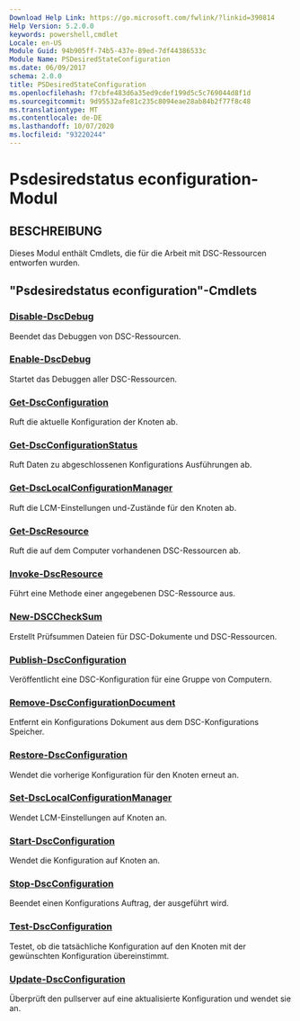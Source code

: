```yaml
---
Download Help Link: https://go.microsoft.com/fwlink/?linkid=390814
Help Version: 5.2.0.0
keywords: powershell,cmdlet
Locale: en-US
Module Guid: 94b905ff-74b5-437e-89ed-7df44386533c
Module Name: PSDesiredStateConfiguration
ms.date: 06/09/2017
schema: 2.0.0
title: PSDesiredStateConfiguration
ms.openlocfilehash: f7cbfe483d6a35ed9cdef199d5c5c769044d8f1d
ms.sourcegitcommit: 9d95532afe81c235c8094eae28ab84b2f77f8c48
ms.translationtype: MT
ms.contentlocale: de-DE
ms.lasthandoff: 10/07/2020
ms.locfileid: "93220244"
---
```

# Psdesiredstatus econfiguration-Modul

## BESCHREIBUNG

Dieses Modul enthält Cmdlets, die für die Arbeit mit DSC-Ressourcen entworfen wurden.

## "Psdesiredstatus econfiguration"-Cmdlets

### [Disable-DscDebug](Disable-DscDebug.md)
Beendet das Debuggen von DSC-Ressourcen.

### [Enable-DscDebug](Enable-DscDebug.md)
Startet das Debuggen aller DSC-Ressourcen.

### [Get-DscConfiguration](Get-DscConfiguration.md)
Ruft die aktuelle Konfiguration der Knoten ab.

### [Get-DscConfigurationStatus](Get-DscConfigurationStatus.md)
Ruft Daten zu abgeschlossenen Konfigurations Ausführungen ab.

### [Get-DscLocalConfigurationManager](Get-DscLocalConfigurationManager.md)
Ruft die LCM-Einstellungen und-Zustände für den Knoten ab.

### [Get-DscResource](Get-DscResource.md)
Ruft die auf dem Computer vorhandenen DSC-Ressourcen ab.

### [Invoke-DscResource](Invoke-DscResource.md)
Führt eine Methode einer angegebenen DSC-Ressource aus.

### [New-DSCCheckSum](New-DSCCheckSum.md)
Erstellt Prüfsummen Dateien für DSC-Dokumente und DSC-Ressourcen.

### [Publish-DscConfiguration](Publish-DscConfiguration.md)
Veröffentlicht eine DSC-Konfiguration für eine Gruppe von Computern.

### [Remove-DscConfigurationDocument](Remove-DscConfigurationDocument.md)
Entfernt ein Konfigurations Dokument aus dem DSC-Konfigurations Speicher.

### [Restore-DscConfiguration](Restore-DscConfiguration.md)
Wendet die vorherige Konfiguration für den Knoten erneut an.

### [Set-DscLocalConfigurationManager](Set-DscLocalConfigurationManager.md)
Wendet LCM-Einstellungen auf Knoten an.

### [Start-DscConfiguration](Start-DscConfiguration.md)
Wendet die Konfiguration auf Knoten an.

### [Stop-DscConfiguration](Stop-DscConfiguration.md)
Beendet einen Konfigurations Auftrag, der ausgeführt wird.

### [Test-DscConfiguration](Test-DscConfiguration.md)
Testet, ob die tatsächliche Konfiguration auf den Knoten mit der gewünschten Konfiguration übereinstimmt.

### [Update-DscConfiguration](Update-DscConfiguration.md)
Überprüft den pullserver auf eine aktualisierte Konfiguration und wendet sie an.
